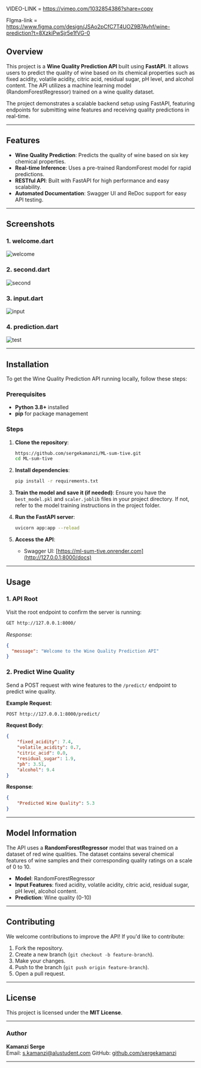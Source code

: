 VIDEO-LINK = https://vimeo.com/1032854386?share=copy

FIgma-link = https://www.figma.com/design/JSAo2pCfC7T4UOZ9B7Avhf/wine-prediction?t=8XzkiPwSjr5e1fVG-0


## Overview

This project is a **Wine Quality Prediction API** built using **FastAPI**. It allows users to predict the quality of wine based on its chemical properties such as fixed acidity, volatile acidity, citric acid, residual sugar, pH level, and alcohol content. The API utilizes a machine learning model (RandomForestRegressor) trained on a wine quality dataset.

The project demonstrates a scalable backend setup using FastAPI, featuring endpoints for submitting wine features and receiving quality predictions in real-time.

---

## Features

- **Wine Quality Prediction**: Predicts the quality of wine based on six key chemical properties.
- **Real-time Inference**: Uses a pre-trained RandomForest model for rapid predictions.
- **RESTful API**: Built with FastAPI for high performance and easy scalability.
- **Automated Documentation**: Swagger UI and ReDoc support for easy API testing.

---

## Screenshots

### 1. welcome.dart
![welcome](screenshot/welcome.png)

### 2. second.dart
![second](screenshot/second.png)

### 3. input.dart
![input](screenshot/input.png)

### 4. prediction.dart
![test](screenshot/test.png)

---

## Installation

To get the Wine Quality Prediction API running locally, follow these steps:

### Prerequisites

- **Python 3.8+** installed
- **pip** for package management

### Steps

1. **Clone the repository**:
   ```bash
   https://github.com/sergekamanzi/ML-sum-tive.git
   cd ML-sum-tive
   ```

2. **Install dependencies**:
   ```bash
   pip install -r requirements.txt
   ```

3. **Train the model and save it (if needed)**:
   Ensure you have the `best_model.pkl` and `scaler.joblib` files in your project directory. If not, refer to the model training instructions in the project folder.

4. **Run the FastAPI server**:
   ```bash
   uvicorn app:app --reload
   ```

6. **Access the API**:
   - Swagger UI: [https://ml-sum-tive.onrender.com](http://127.0.0.1:8000/docs)

---

## Usage

### 1. API Root
Visit the root endpoint to confirm the server is running:
```bash
GET http://127.0.0.1:8000/
```
_Response_:
```json
{
  "message": "Welcome to the Wine Quality Prediction API"
}
```

### 2. Predict Wine Quality

Send a POST request with wine features to the `/predict/` endpoint to predict wine quality.

**Example Request**:
```bash
POST http://127.0.0.1:8000/predict/
```

**Request Body**:
```json
{
    "fixed_acidity": 7.4,
    "volatile_acidity": 0.7,
    "citric_acid": 0.0,
    "residual_sugar": 1.9,
    "ph": 3.51,
    "alcohol": 9.4
}
```

**Response**:
```json
{
    "Predicted Wine Quality": 5.3
}
```

---

## Model Information

The API uses a **RandomForestRegressor** model that was trained on a dataset of red wine qualities. The dataset contains several chemical features of wine samples and their corresponding quality ratings on a scale of 0 to 10.

- **Model**: RandomForestRegressor
- **Input Features**: fixed acidity, volatile acidity, citric acid, residual sugar, pH level, alcohol content.
- **Prediction**: Wine quality (0-10)

---

## Contributing

We welcome contributions to improve the API! If you'd like to contribute:
1. Fork the repository.
2. Create a new branch (`git checkout -b feature-branch`).
3. Make your changes.
4. Push to the branch (`git push origin feature-branch`).
5. Open a pull request.

---

## License

This project is licensed under the **MIT License**.

---

### Author

**Kamanzi Serge**  
Email: s.kamanzi@alustudent.com 
GitHub: [github.com/sergekamanzi](https://github.com/sergekamanzi)

---
